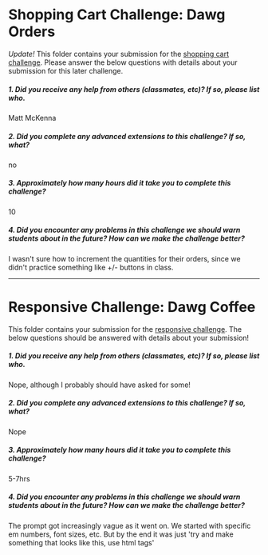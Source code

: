 # Shopping Cart Challenge: Dawg Orders

*Update!* This folder contains your submission for the [shopping cart challenge](http://info343-joelross.rhcloud.com/challenges/cart). Please answer the below questions with details about your submission for this later challenge.

##### 1. Did you receive any help from others (classmates, etc)? If so, please list who. #####
Matt McKenna

##### 2. Did you complete any advanced extensions to this challenge? If so, what? #####
no

##### 3. Approximately how many hours did it take you to complete this challenge? #####
10

##### 4. Did you encounter any problems in this challenge we should warn students about in the future? How can we make the challenge better? #####
I wasn't sure how to increment the quantities for their orders, since we didn't practice something like +/- buttons in class.




***

# Responsive Challenge: Dawg Coffee

This folder contains your submission for the [responsive challenge](http://info343-joelross.rhcloud.com/challenges/responsive). The below questions should be answered with details about your submission!


##### 1. Did you receive any help from others (classmates, etc)? If so, please list who. #####
Nope, although I probably should have asked for some!

##### 2. Did you complete any advanced extensions to this challenge? If so, what? #####
Nope

##### 3. Approximately how many hours did it take you to complete this challenge? #####
5-7hrs

##### 4. Did you encounter any problems in this challenge we should warn students about in the future? How can we make the challenge better? #####
The prompt got increasingly vague as it went on. We started with specific em numbers, font sizes, etc. But by the end it was just 'try and make something that looks like this, use html tags'


